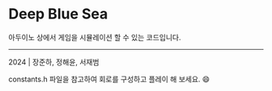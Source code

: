 # Deep Blue Sea

아두이노 상에서 게임을 시뮬레이션 할 수 있는 코드입니다.

---

2024 | 장준하, 정해윤, 서재범

constants.h 파일을 참고하여 회로를 구성하고 플레이 해 보세요. 😄
